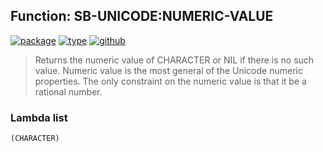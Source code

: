 ## Function: SB-UNICODE:NUMERIC-VALUE
[![package](https://img.shields.io/badge/Package-SB--UNICODE-5f9ea0.svg?style=social&colorA=999999)](../) [![type](https://img.shields.io/badge/Type-Function-5f9ea0.svg?style=social&colorA=999999)](../#function) [![github](https://img.shields.io/badge/GitHub-View_the_source-5f9ea0.svg?style=social&colorA=999999&logo=github)](https://github.com/sbcl/sbcl/blob/master/src/code/target-unicode.lisp/) 

> Returns the numeric value of CHARACTER or NIL if there is no such value.
> Numeric value is the most general of the Unicode numeric properties.
> The only constraint on the numeric value is that it be a rational number.

### Lambda list
```
(CHARACTER)
```
